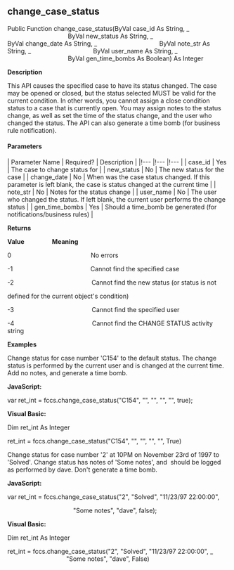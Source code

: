 change_case_status
--------------------

Public Function change_case_status(ByVal case_id As String, _
                                   ByVal new_status As String, _
                                   ByVal change_date As String, _
                                   ByVal note_str As String, _
                                   ByVal user_name As String, _
                                   ByVal gen_time_bombs As Boolean) As Integer

**Description**

This API causes the specified case to have its status changed. The case may be opened or closed, but the status selected MUST be valid for the current condition. In other words, you cannot assign a close condition status to a case that is currently open. You may assign notes to the status change, as well as set the time of the status change, and the user who changed the status. The API can also generate a time bomb (for business rule notification).

#### Parameters

| Parameter Name | Required? | Description |
|!--- |!--- |!--- |
| case_id | Yes | The case to change status for |
| new_status | No | The new status for the case |
| change_date | No | When was the case status changed. If this parameter is left blank, the case is status changed at the current time |
| note_str | No | Notes for the status change |
| user_name | No | The user who changed the status. If left blank, the current user performs the change status |
| gen_time_bombs | Yes | Should a time_bomb be generated (for notifications/business rules) |

**Returns**

**Value**                **Meaning**

0                                              No errors

-1                                             Cannot find the specified case

-2                                             Cannot find the new status (or status is not

defined for the current object's condition)

-3                                             Cannot find the specified user

-4                                             Cannot find the CHANGE STATUS activity string

**Examples**

 Change status for case number 'C154' to the default status. The change status is performed by the current user and is changed at the current time. Add no notes, and generate a time bomb.

**JavaScript:**

var ret_int = fccs.change_case_status("C154", "", "", "", "", true);

**Visual Basic:**

Dim ret_int As Integer

ret_int = fccs.change_case_status("C154", "", "", "", "", True)

 Change status for case number '2' at 10PM on November 23rd of 1997 to 'Solved'. Change status has notes of 'Some notes', and  should be logged as performed by dave. Don't generate a time bomb.

**JavaScript:**

var ret_int = fccs.change_case_status("2", "Solved", "11/23/97 22:00:00",

                                      "Some notes", "dave", false);

**Visual Basic:**

Dim ret_int As Integer

ret_int = fccs.change_case_status("2", "Solved", "11/23/97 22:00:00", _
                                  "Some notes", "dave", False)